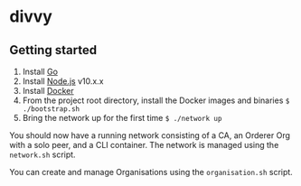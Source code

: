 # divvy

## Getting started

1. Install [Go](https://golang.org/)
2. Install [Node.js](nodejs.org) v10.x.x
3. Install [Docker](https://www.docker.com/)
4. From the project root directory, install the Docker images and binaries `$ ./bootstrap.sh`
5. Bring the network up for the first time `$ ./network up`

You should now have a running network consisting of a CA, an Orderer Org with a
solo peer, and a CLI container. The network is managed using
the `network.sh` script.

You can create and manage Organisations using the `organisation.sh` script.
